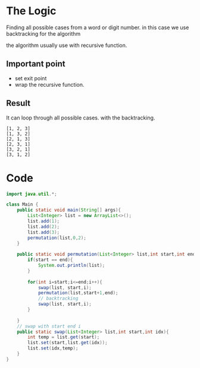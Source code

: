 # The Logic
Finding all possible cases from a word or digit number.
in this case we use backtracking for the algorithm

the algorithm usually use with recursive function.

## Important point
- set exit point
- wrap the recursive function.

## Result
It can loop through all possible cases. with the backtracking.

```text
[1, 2, 3]
[1, 3, 2]
[2, 1, 3]
[2, 3, 1]
[3, 2, 1]
[3, 1, 2]
```

# Code
```java
import java.util.*;

class Main {
    public static void main(String[] args){
        List<Integer> list = new ArrayList<>();
        list.add(1);
        list.add(2);
        list.add(3);
        permutation(list,0,2);
    }
    
    public static void permutation(List<Integer> list,int start,int end){
        if(start == end){
            System.out.println(list);
        }
        
        for(int i=start;i<=end;i++){
            swap(list, start,i);
            permutation(list,start+1,end);
            // backtracking
            swap(list, start,i);
        }
        
    }
    // swap with start end i
    public static swap(List<Integer> list,int start,int idx){
        int temp = list.get(start);
        list.set(start,list.get(idx)); 
        list.set(idx,temp);
    }
}
```

